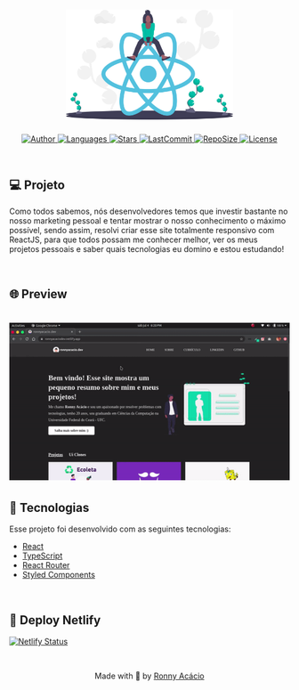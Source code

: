 <h1 align="center">
  <img alt="MemeMaker" title="#delicinha" src=".github/logo.svg" width="300px"/>
</h1>

<p align="center">
  <a href="https://github.com/ronnyacacio">
    <img alt="Author" src="https://img.shields.io/badge/author-ronnyacacio-00BFA6?style=flat-square">
  </a>

  <a href="#">
    <img alt="Languages" src="https://img.shields.io/github/languages/count/ronnyacacio/ronnyacacio.dev?color=00BFA6&style=flat-square">
  </a>

  <a href="https://github.com/ronnyacacio/ronnyacacio.dev/stargazers">
    <img alt="Stars" src="https://img.shields.io/github/stars/ronnyacacio/ronnyacacio.dev?color=00BFA6&style=flat-square">
  </a>

  <a href="https://github.com/ronnyacacio/ronnyacacio.dev/commits/master">
    <img alt="LastCommit" src="https://img.shields.io/github/last-commit/ronnyacacio/ronnyacacio.dev?color=00BFA6&style=flat-square">
  </a>

  <a href="#">
    <img alt="RepoSize" src="https://img.shields.io/github/repo-size/ronnyacacio/ronnyacacio.dev?color=00BFA6&style=flat-square">
  </a>

  <a href="https://github.com/ronnyacacio/ronnyacacio.dev/blob/master/LICENSE.md">
    <img alt="License" src="https://img.shields.io/badge/license-MIT-brightgreen?color=00BFA6&style=flat-square">
  </a>
</p>

<br />

## 💻 Projeto

Como todos sabemos, nós desenvolvedores temos que investir bastante no nosso marketing pessoal e tentar mostrar o nosso conhecimento o máximo possível, sendo assim, resolvi criar esse site totalmente responsivo com ReactJS, para que todos possam me conhecer melhor, ver os meus projetos pessoais e saber quais tecnologias eu domino e estou estudando!

<br />

## 🌐 Preview

<h1 align="center">
    <img src=".github/dev.gif" />
</h1>

## 🚀 Tecnologias

Esse projeto foi desenvolvido com as seguintes tecnologias:

- [React](https://reactjs.org)
- [TypeScript](https://www.typescriptlang.org/)
- [React Router](https://reactrouter.com/web/guides/quick-start)
- [Styled Components](https://styled-components.com/)

<br />

## 🔨 Deploy Netlify

[![Netlify Status](https://api.netlify.com/api/v1/badges/2b0ed372-6439-429c-bbda-59196cf567f2/deploy-status)](https://app.netlify.com/sites/ronnyacaciodev/deploys)

<br />

<p align="center">
  Made with 🖤 by <a href="https://www.linkedin.com/in/ronnyacacio/"> Ronny Acácio </a>
</p>
